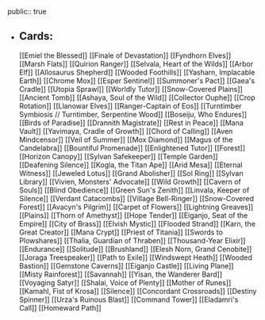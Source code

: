 public:: true
- ## Cards:
	[[Emiel the Blessed]]
	[[Finale of Devastation]]
	[[Fyndhorn Elves]]
	[[Marsh Flats]]
	[[Quirion Ranger]]
	[[Selvala, Heart of the Wilds]]
	[[Arbor Elf]]
	[[Allosaurus Shepherd]]
	[[Wooded Foothills]]
	[[Yasharn, Implacable Earth]]
	[[Chrome Mox]]
	[[Esper Sentinel]]
	[[Summoner's Pact]]
	[[Gaea's Cradle]]
	[[Utopia Sprawl]]
	[[Worldly Tutor]]
	[[Snow-Covered Plains]]
	[[Ancient Tomb]]
	[[Ashaya, Soul of the Wild]]
	[[Collector Ouphe]]
	[[Crop Rotation]]
	[[Llanowar Elves]]
	[[Ranger-Captain of Eos]]
	[[Turntimber Symbiosis // Turntimber, Serpentine Wood]]
	[[Boseiju, Who Endures]]
	[[Birds of Paradise]]
	[[Drannith Magistrate]]
	[[Rest in Peace]]
	[[Mana Vault]]
	[[Yavimaya, Cradle of Growth]]
	[[Chord of Calling]]
	[[Aven Mindcensor]]
	[[Veil of Summer]]
	[[Mox Diamond]]
	[[Magus of the Candelabra]]
	[[Bountiful Promenade]]
	[[Enlightened Tutor]]
	[[Forest]]
	[[Horizon Canopy]]
	[[Sylvan Safekeeper]]
	[[Temple Garden]]
	[[Deafening Silence]]
	[[Kogla, the Titan Ape]]
	[[Arid Mesa]]
	[[Eternal Witness]]
	[[Jeweled Lotus]]
	[[Grand Abolisher]]
	[[Sol Ring]]
	[[Sylvan Library]]
	[[Vivien, Monsters' Advocate]]
	[[Wild Growth]]
	[[Cavern of Souls]]
	[[Blind Obedience]]
	[[Green Sun's Zenith]]
	[[Linvala, Keeper of Silence]]
	[[Verdant Catacombs]]
	[[Village Bell-Ringer]]
	[[Snow-Covered Forest]]
	[[Avacyn's Pilgrim]]
	[[Carpet of Flowers]]
	[[Lightning Greaves]]
	[[Plains]]
	[[Thorn of Amethyst]]
	[[Hope Tender]]
	[[Eiganjo, Seat of the Empire]]
	[[City of Brass]]
	[[Elvish Mystic]]
	[[Flooded Strand]]
	[[Karn, the Great Creator]]
	[[Mana Crypt]]
	[[Priest of Titania]]
	[[Swords to Plowshares]]
	[[Thalia, Guardian of Thraben]]
	[[Thousand-Year Elixir]]
	[[Endurance]]
	[[Solitude]]
	[[Brushland]]
	[[Elesh Norn, Grand Cenobite]]
	[[Joraga Treespeaker]]
	[[Path to Exile]]
	[[Windswept Heath]]
	[[Wooded Bastion]]
	[[Gemstone Caverns]]
	[[Eiganjo Castle]]
	[[Living Plane]]
	[[Misty Rainforest]]
	[[Savannah]]
	[[Yisan, the Wanderer Bard]]
	[[Voyaging Satyr]]
	[[Shalai, Voice of Plenty]]
	[[Mother of Runes]]
	[[Kamahl, Fist of Krosa]]
	[[Silence]]
	[[Concordant Crossroads]]
	[[Destiny Spinner]]
	[[Urza's Ruinous Blast]]
	[[Command Tower]]
	[[Eladamri's Call]]
	[[Homeward Path]]
